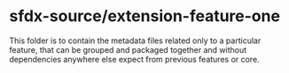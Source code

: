 # sfdx-source/extension-feature-one
This folder is to contain the metadata files related only to a particular feature, that can be grouped and packaged together and without dependencies anywhere else expect from previous features or core.